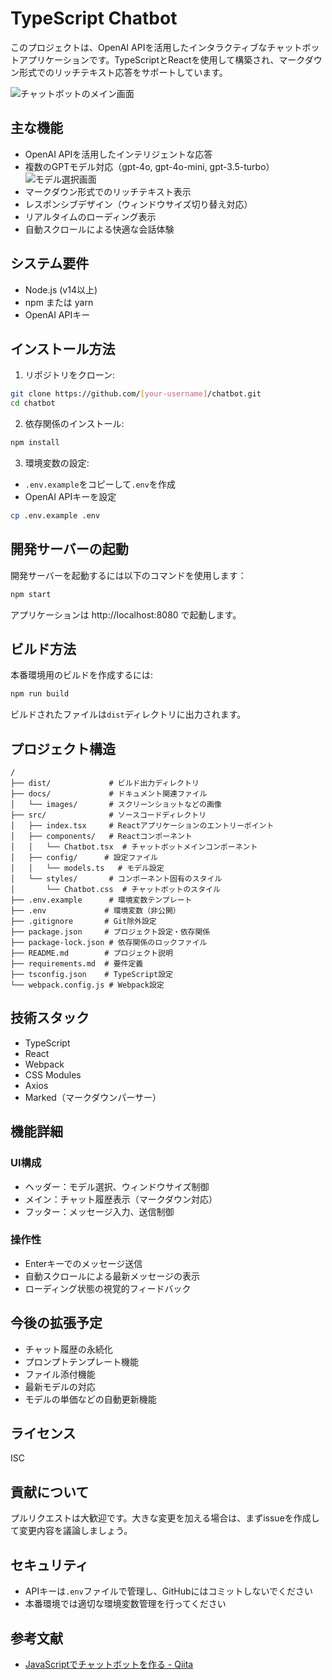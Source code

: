 # TypeScript Chatbot

このプロジェクトは、OpenAI APIを活用したインタラクティブなチャットボットアプリケーションです。TypeScriptとReactを使用して構築され、マークダウン形式でのリッチテキスト応答をサポートしています。

![チャットボットのメイン画面](docs/images/chat-screen.png)

## 主な機能

- OpenAI APIを活用したインテリジェントな応答
- 複数のGPTモデル対応（gpt-4o, gpt-4o-mini, gpt-3.5-turbo）
  ![モデル選択画面](docs/images/model-selection.png)
- マークダウン形式でのリッチテキスト表示
- レスポンシブデザイン（ウィンドウサイズ切り替え対応）
- リアルタイムのローディング表示
- 自動スクロールによる快適な会話体験

## システム要件

- Node.js (v14以上)
- npm または yarn
- OpenAI APIキー

## インストール方法

1. リポジトリをクローン:
```bash
git clone https://github.com/[your-username]/chatbot.git
cd chatbot
```

2. 依存関係のインストール:
```bash
npm install
```

3. 環境変数の設定:
- `.env.example`をコピーして`.env`を作成
- OpenAI APIキーを設定
```bash
cp .env.example .env
```

## 開発サーバーの起動

開発サーバーを起動するには以下のコマンドを使用します：

```bash
npm start
```

アプリケーションは http://localhost:8080 で起動します。

## ビルド方法

本番環境用のビルドを作成するには:

```bash
npm run build
```

ビルドされたファイルは`dist`ディレクトリに出力されます。

## プロジェクト構造

```
/
├── dist/             # ビルド出力ディレクトリ
├── docs/             # ドキュメント関連ファイル
│   └── images/       # スクリーンショットなどの画像
├── src/              # ソースコードディレクトリ
│   ├── index.tsx     # Reactアプリケーションのエントリーポイント
│   ├── components/   # Reactコンポーネント
│   │   └── Chatbot.tsx  # チャットボットメインコンポーネント
│   ├── config/      # 設定ファイル
│   │   └── models.ts   # モデル設定
│   └── styles/       # コンポーネント固有のスタイル
│       └── Chatbot.css  # チャットボットのスタイル
├── .env.example      # 環境変数テンプレート
├── .env             # 環境変数（非公開）
├── .gitignore       # Git除外設定
├── package.json     # プロジェクト設定・依存関係
├── package-lock.json # 依存関係のロックファイル
├── README.md        # プロジェクト説明
├── requirements.md  # 要件定義
├── tsconfig.json    # TypeScript設定
└── webpack.config.js # Webpack設定
```

## 技術スタック

- TypeScript
- React
- Webpack
- CSS Modules
- Axios
- Marked（マークダウンパーサー）

## 機能詳細

### UI構成
- ヘッダー：モデル選択、ウィンドウサイズ制御
- メイン：チャット履歴表示（マークダウン対応）
- フッター：メッセージ入力、送信制御

### 操作性
- Enterキーでのメッセージ送信
- 自動スクロールによる最新メッセージの表示
- ローディング状態の視覚的フィードバック

## 今後の拡張予定

- チャット履歴の永続化
- プロンプトテンプレート機能
- ファイル添付機能
- 最新モデルの対応
- モデルの単価などの自動更新機能

## ライセンス

ISC

## 貢献について

プルリクエストは大歓迎です。大きな変更を加える場合は、まずissueを作成して変更内容を議論しましょう。

## セキュリティ

- APIキーは`.env`ファイルで管理し、GitHubにはコミットしないでください
- 本番環境では適切な環境変数管理を行ってください

## 参考文献

- [JavaScriptでチャットボットを作る - Qiita](https://qiita.com/maffy_mf3/items/305c29b98eca47b0ab82) 